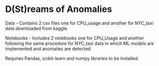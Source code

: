 # D(St)reams of Anomalies

Data - Contains 2 csv files one for CPU_usage and another for NYC_taxi data downloaded from kaggle.

Notebooks - Includes 2 notebooks one for CPU_Usage and another following the same procedure for NYC_taxi data in which ML models are implemented and anomalies are detected.

Requires Pandas, scikit-learn and numpy libraries to be installed.

